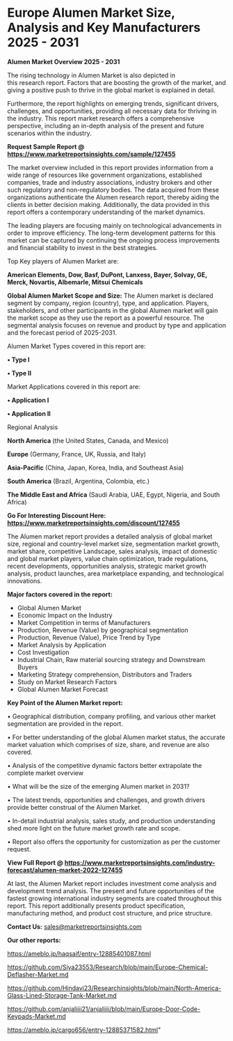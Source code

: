 # Europe Alumen Market Size, Analysis and Key Manufacturers 2025 - 2031

<Strong> Alumen Market Overview 2025 - 2031</strong>

The rising technology in Alumen Market is also depicted in this research report. Factors that are boosting the growth of the market, and giving a positive push to thrive in the global market is explained in detail.

Furthermore, the report highlights on emerging trends, significant drivers, challenges, and opportunities, providing all necessary data for thriving in the industry. This report market research offers a comprehensive perspective, including an in-depth analysis of the present and future scenarios within the industry.

<strong>Request Sample Report @ <a href=https://www.marketreportsinsights.com/sample/127455>https://www.marketreportsinsights.com/sample/127455</a></strong>

The market overview included in this report provides information from a wide range of resources like government organizations, established companies, trade and industry associations, industry brokers and other such regulatory and non-regulatory bodies. The data acquired from these organizations authenticate the Alumen research report, thereby aiding the clients in better decision making. Additionally, the data provided in this report offers a contemporary understanding of the market dynamics.

The leading players are focusing mainly on technological advancements in order to improve efficiency. The long-term development patterns for this market can be captured by continuing the ongoing process improvements and financial stability to invest in the best strategies.

Top Key players of Alumen Market are:

<strong>American Elements, Dow, Basf, DuPont, Lanxess, Bayer, Solvay, GE, Merck, Novartis, Albemarle, Mitsui Chemicals</strong>

<strong><b>Global Alumen Market Scope and Size:</b></strong>
The Alumen market is declared segment by company, region (country), type, and application. Players, stakeholders, and other participants in the global Alumen market will gain the market scope as they use the report as a powerful resource. The segmental analysis focuses on revenue and product by type and application and the forecast period of 2025-2031.

Alumen Market Types covered in this report are:

<strong>• Type I

• Type II</strong>

Market Applications covered in this report are:

<strong>• Application I

• Application II</strong> 

Regional Analysis

<strong>North America</strong> (the United States, Canada, and Mexico)

<strong>Europe</strong> (Germany, France, UK, Russia, and Italy)

<strong>Asia-Pacific</strong> (China, Japan, Korea, India, and Southeast Asia)

<strong>South America</strong> (Brazil, Argentina, Colombia, etc.)

<strong>The Middle East and Africa</strong> (Saudi Arabia, UAE, Egypt, Nigeria, and South Africa)

<strong>Go For Interesting Discount Here: <a href=https://www.marketreportsinsights.com/discount/127455>https://www.marketreportsinsights.com/discount/127455</a></strong>

The Alumen market report provides a detailed analysis of global market size, regional and country-level market size, segmentation market growth, market share, competitive Landscape, sales analysis, impact of domestic and global market players, value chain optimization, trade regulations, recent developments, opportunities analysis, strategic market growth analysis, product launches, area marketplace expanding, and technological innovations.

<strong><b>Major factors covered in the report:</b></strong>
<ul>
  <li>Global Alumen Market </li>
  <li>Economic Impact on the Industry</li>
  <li>Market Competition in terms of Manufacturers</li>
  <li>Production, Revenue (Value) by geographical segmentation</li>
  <li>Production, Revenue (Value), Price Trend by Type</li>
  <li>Market Analysis by Application</li>
  <li>Cost Investigation</li>
  <li>Industrial Chain, Raw material sourcing strategy and Downstream Buyers</li>
  <li>Marketing Strategy comprehension, Distributors and Traders</li>
  <li>Study on Market Research Factors</li>
  <li>Global Alumen Market Forecast</li>
</ul>

<strong><b>Key Point of the Alumen Market report:</b></strong>

• Geographical distribution, company profiling, and various other market segmentation are provided in the report.

• For better understanding of the global Alumen market status, the accurate market valuation which comprises of size, share, and revenue are also covered.

• Analysis of the competitive dynamic factors better extrapolate the complete market overview

• What will be the size of the emerging Alumen market in 2031?

• The latest trends, opportunities and challenges, and growth drivers provide better construal of the Alumen Market.

• In-detail industrial analysis, sales study, and production understanding shed more light on the future market growth rate and scope.

• Report also offers the opportunity for customization as per the customer request.

<strong><b>View Full Report @ <a href=https://www.marketreportsinsights.com/industry-forecast/alumen-market-2022-127455>https://www.marketreportsinsights.com/industry-forecast/alumen-market-2022-127455</a></b></strong>


At last, the Alumen Market report includes investment come analysis and development trend analysis. The present and future opportunities of the fastest growing international industry segments are coated throughout this report. This report additionally presents product specification, manufacturing method, and product cost structure, and price structure.

<strong>Contact Us:</strong>
sales@marketreportsinsights.com

<strong>Our other reports:</strong>

<a href=https://ameblo.jp/haqsaif/entry-12885401087.html>https://ameblo.jp/haqsaif/entry-12885401087.html</a>

<a href=https://github.com/Siya23553/Research/blob/main/Europe-Chemical-Deflasher-Market.md>https://github.com/Siya23553/Research/blob/main/Europe-Chemical-Deflasher-Market.md</a>

<a href=https://github.com/Hindavi23/Researchinsights/blob/main/North-America-Glass-Lined-Storage-Tank-Market.md>https://github.com/Hindavi23/Researchinsights/blob/main/North-America-Glass-Lined-Storage-Tank-Market.md</a>

<a href=https://github.com/anjaliiii21/anjaliiii/blob/main/Europe-Door-Code-Keypads-Market.md>https://github.com/anjaliiii21/anjaliiii/blob/main/Europe-Door-Code-Keypads-Market.md</a>

<a href=https://ameblo.jp/cargo656/entry-12885371582.html>https://ameblo.jp/cargo656/entry-12885371582.html</a>"
